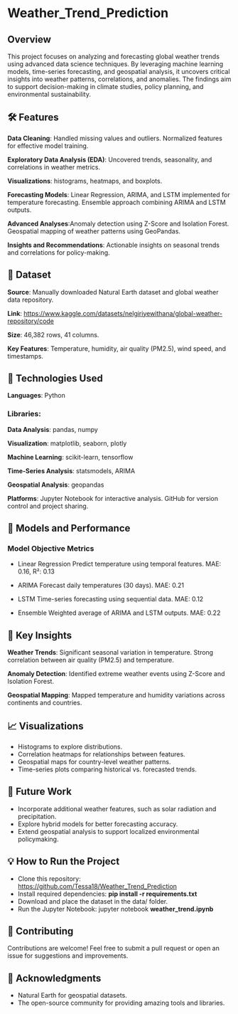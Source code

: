 # Weather_Trend_Prediction
## Overview
This project focuses on analyzing and forecasting global weather trends using advanced data science techniques. By leveraging machine learning models, time-series forecasting, and geospatial analysis, it uncovers critical insights into weather patterns, correlations, and anomalies. The findings aim to support decision-making in climate studies, policy planning, and environmental sustainability.

## 🛠️ Features

**Data Cleaning**: Handled missing values and outliers. Normalized features for effective model training.

**Exploratory Data Analysis (EDA)**: Uncovered trends, seasonality, and correlations in weather metrics.

**Visualizations**: histograms, heatmaps, and boxplots.

**Forecasting Models**: Linear Regression, ARIMA, and LSTM implemented for temperature forecasting. Ensemble approach combining ARIMA and LSTM outputs.

**Advanced Analyses**:Anomaly detection using Z-Score and Isolation Forest. Geospatial mapping of weather patterns using GeoPandas.

**Insights and Recommendations**: Actionable insights on seasonal trends and correlations for policy-making.


## 📂 Dataset
**Source**: Manually downloaded Natural Earth dataset and global weather data repository. 

**Link**: https://www.kaggle.com/datasets/nelgiriyewithana/global-weather-repository/code

**Size**: 46,382 rows, 41 columns.

**Key Features**: Temperature, humidity, air quality (PM2.5), wind speed, and timestamps.

## 🧰 Technologies Used
**Languages**: Python

### Libraries:
**Data Analysis**: pandas, numpy

**Visualization**: matplotlib, seaborn, plotly

**Machine Learning**: scikit-learn, tensorflow

**Time-Series Analysis**: statsmodels, ARIMA

**Geospatial Analysis**: geopandas

**Platforms**: Jupyter Notebook for interactive analysis. GitHub for version control and project sharing.


## 🚀 Models and Performance

### Model	Objective	Metrics

- Linear Regression	Predict temperature using temporal features.	MAE: 0.16, R²: 0.13

- ARIMA	Forecast daily temperatures (30 days).	MAE: 0.21

- LSTM	Time-series forecasting using sequential data.	MAE: 0.12

- Ensemble	Weighted average of ARIMA and LSTM outputs.	MAE: 0.22

## 🔎 Key Insights
**Weather Trends**: Significant seasonal variation in temperature.
Strong correlation between air quality (PM2.5) and temperature.

**Anomaly Detection**:
Identified extreme weather events using Z-Score and Isolation Forest.

**Geospatial Mapping**:
Mapped temperature and humidity variations across continents and countries.

## 📈 Visualizations
- Histograms to explore distributions.
- Correlation heatmaps for relationships between features.
- Geospatial maps for country-level weather patterns.
- Time-series plots comparing historical vs. forecasted trends.
## 📝 Future Work
- Incorporate additional weather features, such as solar radiation and precipitation.
- Explore hybrid models for better forecasting accuracy.
- Extend geospatial analysis to support localized environmental policymaking.
## 💡 How to Run the Project
- Clone this repository: https://github.com/Tessa18/Weather_Trend_Prediction 
- Install required dependencies:
**pip install -r requirements.txt** 
- Download and place the dataset in the data/ folder.
- Run the Jupyter Notebook:
jupyter notebook **weather_trend.ipynb**

## 🤝 Contributing
Contributions are welcome! Feel free to submit a pull request or open an issue for suggestions and improvements.

## 🙌 Acknowledgments
- Natural Earth for geospatial datasets.
- The open-source community for providing amazing tools and libraries.
